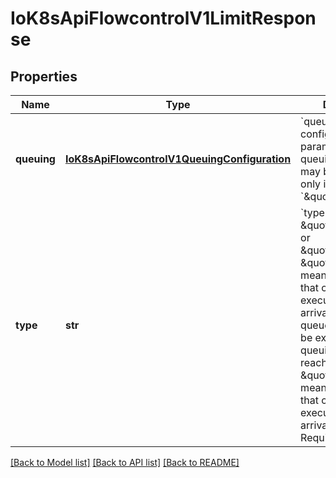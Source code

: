 # IoK8sApiFlowcontrolV1LimitResponse

## Properties
Name | Type | Description | Notes
------------ | ------------- | ------------- | -------------
**queuing** | [**IoK8sApiFlowcontrolV1QueuingConfiguration**](IoK8sApiFlowcontrolV1QueuingConfiguration.md) | &#x60;queuing&#x60; holds the configuration parameters for queuing. This field may be non-empty only if &#x60;type&#x60; is &#x60;\&quot;Queue\&quot;&#x60;. | [optional] 
**type** | **str** | &#x60;type&#x60; is \&quot;Queue\&quot; or \&quot;Reject\&quot;. \&quot;Queue\&quot; means that requests that can not be executed upon arrival are held in a queue until they can be executed or a queuing limit is reached. \&quot;Reject\&quot; means that requests that can not be executed upon arrival are rejected. Required. | 

[[Back to Model list]](../README.md#documentation-for-models) [[Back to API list]](../README.md#documentation-for-api-endpoints) [[Back to README]](../README.md)


